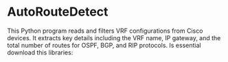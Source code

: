 # AutoRouteDetect
This Python program reads and filters VRF configurations from Cisco devices. It extracts key details including the VRF name, IP gateway, and the total number of routes for OSPF, BGP, and RIP protocols.
Is essential download this libraries:

